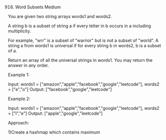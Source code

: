 916. Word Subsets
Medium

You are given two string arrays words1 and words2.

A string b is a subset of string a if every letter in b occurs in a including multiplicity.

For example, "wrr" is a subset of "warrior" but is not a subset of "world".
A string a from words1 is universal if for every string b in words2, b is a subset of a.

Return an array of all the universal strings in words1. You may return the answer in any order.

 

Example 1:

Input: words1 = ["amazon","apple","facebook","google","leetcode"], words2 = ["e","o"]
Output: ["facebook","google","leetcode"]


Example 2:

Input: words1 = ["amazon","apple","facebook","google","leetcode"], words2 = ["l","e"]
Output: ["apple","google","leetcode"]


Approach:

1)Create a hashmap which contains maximum 